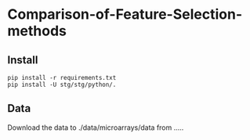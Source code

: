 # Comparison-of-Feature-Selection-methods
## Install
```
pip install -r requirements.txt
pip install -U stg/stg/python/.
```
## Data
Download the data to ./data/microarrays/data from .....
